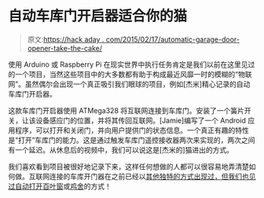 # 自动车库门开启器适合你的猫

> 原文:[https://hack aday . com/2015/02/17/automatic-garage-door-opener-take-the-cake/](https://hackaday.com/2015/02/17/automatic-garage-door-opener-takes-the-cake/)

使用 Arduino 或 Raspberry Pi 在现实世界中执行任务肯定是我们以前在这里见过的一个项目，当然这些项目中的大多数都有助于构成最近风靡一时的模糊的“物联网”。虽然偶尔会出现一个真正吸引我们眼球的项目，例如[杰米]精心记录的自动车库门开启器。

这款车库门开启器使用 ATMega328 将互联网连接到车库门。安装了一个簧片开关，让该设备感应门的位置，并将其传回互联网。[Jamie]编写了一个 Android 应用程序，可以打开和关闭门，并向用户提供门的状态信息。一个真正有趣的特性是“打开”车库门的能力。这是通过触发车库门遥控接收器两次来实现的，两次之间有一个延迟。从休息后的视频中，我们可以说这是[杰米的]猫进出的方式。

我们喜欢看到项目被很好地记录下来，这样任何想做的人都可以很容易地弄清楚如何做。互联网连接的车库开门器在之前已经以[其他独特的方式出现过，但我们也见过自动打开](http://hackaday.com/2012/09/24/garage-door-opener-used-to-automatically-lower-a-game-table-top/)[百叶窗](http://hackaday.com/2009/03/06/automatic-blind-opener/)或[鸡舍](http://hackaday.com/2010/05/03/automated-chicken-coop-door/)的方式！
